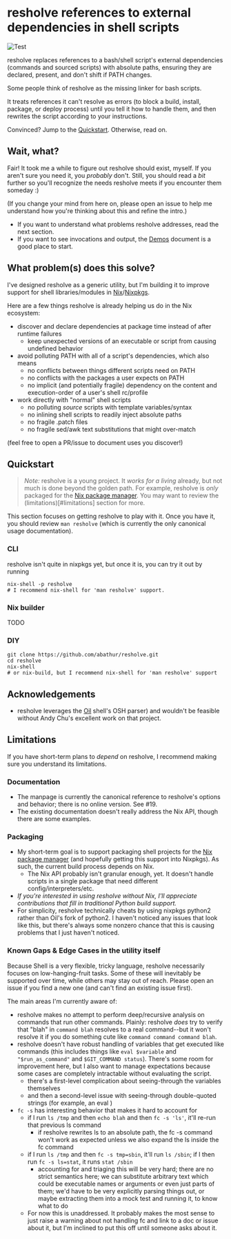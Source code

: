# resholve references to external dependencies in shell scripts

![Test](https://github.com/abathur/resholve/workflows/Test/badge.svg)

resholve replaces references to a bash/shell script's external 
dependencies (commands and sourced scripts) with absolute paths, ensuring
they are declared, present, and don't shift if PATH changes.

Some people think of resholve as the missing linker for bash scripts.

It treats references it can't resolve as errors (to block a build, 
install, package, or deploy process) until you tell it how to handle 
them, and then rewrites the script according to your instructions.

Convinced? Jump to the [Quickstart](#quickstart). Otherwise, read on.

## Wait, what?

Fair! It took me a while to figure out resholve should exist, myself. 
If you aren't sure you need it, you *probably* don't. Still, you should
read a *bit* further so you'll recognize the needs resholve meets if you
encounter them someday :)

(If you change your mind from here on, please open an issue to help me 
understand how you're thinking about this and refine the intro.)

- If you want to understand what problems resholve addresses, read the next section.
- If you want to see invocations and output, the [Demos](demos.md) document is a good place to start.

## What problem(s) does this solve?

I've designed resholve as a generic utility, but I'm building it to improve support for shell libraries/modules in [Nix](https://nixos.org/nix/)/[Nixpkgs](https://github.com/NixOS/nixpkgs).

Here are a few things resholve is already helping us do in the Nix ecosystem:
- discover and declare dependencies at package time instead of after runtime failures
    - keep unexpected versions of an executable or script from causing undefined behavior
- avoid polluting PATH with all of a script's dependencies, which also means
    - no conflicts between things different scripts need on PATH
    - no conflicts with the packages a user expects on PATH
    - no implicit (and potentially fragile) dependency on the content
      and execution-order of a user's shell rc/profile
- work directly with "normal" shell scripts
    - no polluting *source* scripts with template variables/syntax
    - no inlining shell scripts to readily inject absolute paths
    - no fragile .patch files
    - no fragile sed/awk text substitutions that might over-match

(feel free to open a PR/issue to document uses you discover!)

## Quickstart
> *Note:* resholve is a young project. It *works for a living* already, but not much is done beyond the golden path. For example, resholve is *only* packaged for the [Nix package manager](https://nixos.org/nix/). You may want to review the (limitations)[#limitations] section for more.

This section focuses on getting resholve to play with it. Once you have it, you should review `man resholve` (which is currently the only canonical usage documentation).

### CLI
resholve isn't quite in nixpkgs yet, but once it is, you can try it
out by running

```console
nix-shell -p resholve
# I recommend nix-shell for 'man resholve' support.
```

### Nix builder
TODO

### DIY

```console
git clone https://github.com/abathur/resholve.git
cd resholve
nix-shell
# or nix-build, but I recommend nix-shell for 'man resholve' support
```

## Acknowledgements
- resholve leverages the [Oil](https://github.com/oilshell/oil) shell's OSH parser) and wouldn't be feasible without Andy Chu's excellent work on that project.

## Limitations
If you have short-term plans to *depend* on resholve, I recommend making sure you understand its limitations.

### Documentation
- The manpage is currently the canonical reference to resholve's options and behavior; there is no online version. See #19.
- The existing documentation doesn't really address the Nix API, though there are some examples.

### Packaging
- My short-term goal is to support packaging shell projects for the [Nix package manager](https://nixos.org/nix/) (and hopefully getting this support into Nixpkgs). As such, the current build process depends on Nix. 
    - The Nix API probably isn't granular enough, yet. It doesn't handle scripts in a single package that need different config/interpreters/etc.
- *If you're interested in using resholve without Nix, I'll appreciate contributions that fill in traditional Python build support.*
- For simplicity, resholve technically cheats by using nixpkgs python2 rather than Oil's fork of python2. I haven't noticed any issues that look like this, but there's always some nonzero chance that this is causing problems that I just haven't noticed.

### Known Gaps & Edge Cases in the utility itself

Because Shell is a very flexible, tricky language, resholve necessarily focuses on low-hanging-fruit tasks. Some of these will inevitably be supported over time, while others may stay out of reach. Please open an issue if you find a new one (and can't find an existing issue first).

The main areas I'm currently aware of:

- resholve makes no attempt to perform deep/recursive analysis on commands that run other commands. Plainly: resholve *does* try to verify that "blah" in `command blah` resolves to a real command--but it won't resolve it if you do something cute like `command command command blah`. 
- resholve doesn't have robust handling of variables that get executed like commands (this includes things like `eval $variable` and `"$run_as_command"` and `$GIT_COMMAND status`). There's some room for improvement here, but I also want to manage expectations because some cases are completely intractable without evaluating the script.
    - there's a first-level complication about seeing-through the variables themselves
    - and then a second-level issue with seeing-through double-quoted strings (for example, an eval )
- `fc -s` has interesting behavior that makes it hard to account for
    - if I run `ls /tmp` and then `echo blah` and then `fc -s 'ls'`, it'll re-run that previous ls command
        - if resholve rewrites ls to an absolute path, the fc -s command won't work as expected unless we also expand the ls inside the fc command
    - if I run `ls /tmp` and then `fc -s tmp=sbin`, it'll run `ls /sbin`; if I then run `fc -s ls=stat`, it runs `stat /sbin`
        - accounting for and triaging this will be very hard; there are no strict semantics here; we can substitute arbitrary text which could be executable names or arguments or even just parts of them; we'd have to be very explicitly parsing things out, or maybe extracting them into a mock test and running it, to know what to do
    - For now this is unaddressed. It probably makes the most sense to just raise a warning about not handling fc and link to a doc or issue about it, but I'm inclined to put this off until someone asks about it.
